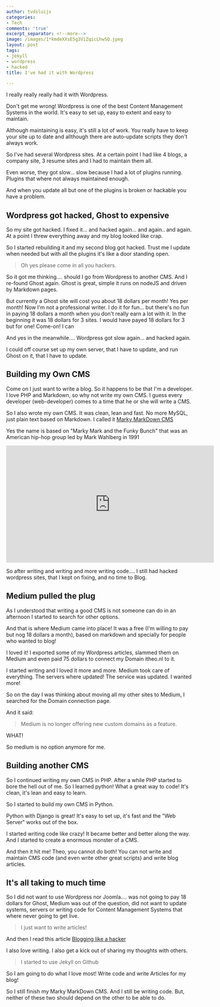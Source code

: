 ```yaml
---
author: tvdsluijs
categories:
- Tech
comments: 'true'
excerpt_separator: <!--more-->
image: /images/1*kmdeXXsE5g3ViZqicLhwSQ.jpeg
layout: post
tags:
- jekyll
- wordpress
- hacked
title: I've had it with Wordpress

---
```

I really really really had it with Wordpress.

Don't get me wrong! Wordpress is one of the best Content Management Systems in the world. It's easy to set up, easy to extent and easy to maintain.

Although maintaining is easy, it's still a lot of work. You really have to keep your site up to date and allthough there are auto-update scripts they don't always work.

So I've had several Wordpress sites. At a certain point I had like 4 blogs, a company site, 3 resume sites and I had to maintain them all.
<!--more-->

Even worse, they got slow... slow because I had a lot of plugins running. Plugins that where not always maintained enough.

And when you update all but one of the plugins is broken or hackable you have a problem.

## Wordpress got hacked, Ghost to expensive

So my site got hacked. I fixed it... and hacked again... and again.. and again. At a point I threw everything away and my blog looked like crap.

So I started rebuilding it and my second blog got hacked. Trust me I update when needed but with all the plugins it's like a door standing open.

> Oh yes please come in all you hackers.

So it got me thinking.... should I go from Wordpress to another CMS. And I re-found Ghost again. Ghost is great, simple it runs on nodeJS and driven by Markdown pages.

But currently a Ghost site will cost you about 18 dollars per month! Yes per month! Now I'm not a professional writer. I do it for fun... but there's no fun in paying 18 dollars a month when you don't really earn a lot with it. In the beginning it was 18 dollars for 3 sites. I would have payed 18 dollars for 3 but for one! Come-on! I can

And yes in the meanwhile.... Wordpress got slow again... and hacked again.

I could off course set up my own server, that I have to update, and run Ghost on it, that I have to update.

## Building my Own CMS

Come on I just want to write a blog. So it happens to be that I'm a developer. I love PHP and Markdown, so why not write my own CMS. I guess every developer (web-developer) comes to a time that he or she will write a CMS.

So I also wrote my own CMS. It was clean, lean and fast. No more MySQL, just plain text based on Markdown. I called it [Marky MarkDown CMS](https://github.com/tvdsluijs/marky-markdown-cms)

Yes the name is based on "Marky Mark and the Funky Bunch" that was an American hip-hop group led by Mark Wahlberg in 1991

<iframe width="560" height="315" src="https://www.youtube.com/embed/AO9909uexu8" frameborder="0" allow="autoplay; encrypted-media" allowfullscreen></iframe>

So after writing and writing and more writing code.... I still had hacked wordpress sites, that I kept on fixing, and no time to Blog.

## Medium pulled the plug

As I understood that writing a good CMS is not someone can do in an afternoon I started to search for other options.

And that is where Medium came into place! It was a free (I'm willing to pay but nog 18 dollars a month), based on markdown and specially for people who wanted to blog!

I loved it! I exported some of my Wordpress articles, slammed them on Medium and even paid 75 dollars to connect my Domain itheo.nl to it.

I started writing and I loved it more and more. Medium took care of everything. The servers where updated! The service was updated. I wanted more!

So on the day I was thinking about moving all my other sites to Medium, I searched for the Domain connection page.

And it said:

> Medium is no longer offering new custom domains as a feature.

WHAT!

So medium is no option anymore for me.

## Building another CMS

So I continued writing my own CMS in PHP. After a while PHP started to bore the hell out of me. So I learned python! What a great way to code! It's clean, it's lean and easy to learn.

So I started to build my own CMS in Python.

Python with Django is great! It's easy to set up, it's fast and the "Web Server" works out of the box.

I started writing code like crazy! It became better and better along the way. And I started to create a enormous monster of a CMS.

And then it hit me! Theo, you cannot do both! You can not write and maintain CMS code (and even write other great scripts) and write blog articles.

## It's all taking to much time

So I did not want to use Wordpress nor Joomla.... was not going to pay 18 dollars for Ghost, Medium was out of the question, did not want to update systems, servers or writing code for Content Management Systems that where never going to get live.

> I just want to write articles!

And then I read this article [Blogging like a hacker](http://tom.preston-werner.com/2008/11/17/blogging-like-a-hacker.html)

I also love writing. I also get a kick out of sharing my thoughts with others.

> I started to use Jekyll on Github

So I am going to do what I love most! Write code and write Articles for my blog!

So I still finish my Marky MarkDown CMS. And I still be writing code. But, neither of these two should depend on the other to be able to do.
